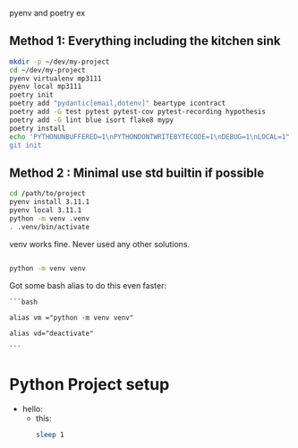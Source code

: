 
pyenv and poetry 
ex
## Method 1: Everything including the kitchen sink

```bash
mkdir -p ~/dev/my-project 
cd ~/dev/my-project
pyenv virtualenv mp3111
pyenv local mp3111
poetry init
poetry add "pydantic[email,dotenv]" beartype icontract
poetry add -G test pytest pytest-cov pytest-recording hypothesis
poetry add -G lint blue isort flake8 mypy
poetry install
echo 'PYTHONUNBUFFERED=1\nPYTHONDONTWRITEBYTECODE=1\nDEBUG=1\nLOCAL=1" > .env.local
git init
```

## Method 2 : Minimal use std builtin if possible
```bash
cd /path/to/project 
pyenv install 3.11.1
pyenv local 3.11.1
python -m venv .venv
. .venv/bin/activate
```

 venv works fine. Never used any other solutions.

```bash

python -m venv venv

```

Got some bash alias to do this even faster:
	
	```bash
	
	alias vm ="python -m venv venv"
	
	alias vd="deactivate"
	
	```

# Python Project setup 
- hello:
	- this:
		```bash
		sleep 1
		```
